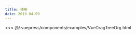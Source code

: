 ```yaml
---
title: 使用
date: 2019-04-09
---
```


<DemoBlock title="基础用法" desc="基础用法" onlineRunLink="https://codesandbox.io/s/nice-shannon-y8yo2?file=/index.html" :config="codeNavConfigs">
   <!-- <button>test</button> -->
   <DragTree></DragTree>

  <!-- <template slot="codeDesc">
   按钮实体
  </template> -->

  <highlight-code slot="web" lang="vue">

  <<< @/.vuepress/components/examples/VueDragTreeOrg.html

  </highlight-code>
</DemoBlock>

<script>
  export default {
    data() {
      return {
        //表头为字符串，写法和md一样，中间以`|`间隔就行
        tableHead: `参数 | 说明 | 类型 | 可选值 | 默认值`,
        //表格数据为数组，其中每一项为字符串，代表每一行要展示的数据，写法也和md一样，中间以`|`间隔就行
        tableBody: [
          `size | 尺寸 | String | medium / small / mini | —`
        ],
        codeNavConfigs: ['web'] 
      }
    },

  }
</script>
